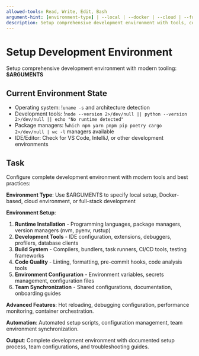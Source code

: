 ```yaml
---
allowed-tools: Read, Write, Edit, Bash
argument-hint: [environment-type] | --local | --docker | --cloud | --full-stack
description: Setup comprehensive development environment with tools, configurations, and workflows
---
```


# Setup Development Environment

Setup comprehensive development environment with modern tooling: **$ARGUMENTS**

## Current Environment State

- Operating system: !`uname -s` and architecture detection
- Development tools: !`node --version 2>/dev/null || python --version 2>/dev/null || echo "No runtime detected"`
- Package managers: !`which npm yarn pnpm pip poetry cargo 2>/dev/null | wc -l` managers available
- IDE/Editor: Check for VS Code, IntelliJ, or other development environments

## Task

Configure complete development environment with modern tools and best practices:

**Environment Type**: Use $ARGUMENTS to specify local setup, Docker-based, cloud environment, or full-stack development

**Environment Setup**:
1. **Runtime Installation** - Programming languages, package managers, version managers (nvm, pyenv, rustup)
2. **Development Tools** - IDE configuration, extensions, debuggers, profilers, database clients
3. **Build System** - Compilers, bundlers, task runners, CI/CD tools, testing frameworks
4. **Code Quality** - Linting, formatting, pre-commit hooks, code analysis tools
5. **Environment Configuration** - Environment variables, secrets management, configuration files
6. **Team Synchronization** - Shared configurations, documentation, onboarding guides

**Advanced Features**: Hot reloading, debugging configuration, performance monitoring, container orchestration.

**Automation**: Automated setup scripts, configuration management, team environment synchronization.

**Output**: Complete development environment with documented setup process, team configurations, and troubleshooting guides.